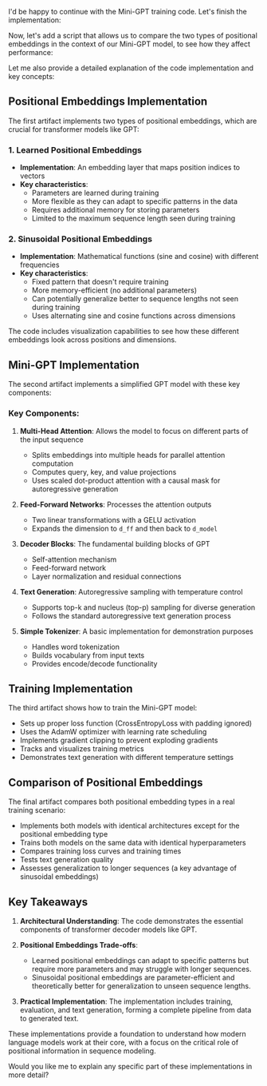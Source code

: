 I'd be happy to continue with the Mini-GPT training code. Let's finish the implementation:

Now, let's add a script that allows us to compare the two types of positional embeddings in the context of our Mini-GPT model, to see how they affect performance:

Let me also provide a detailed explanation of the code implementation and key concepts:

## Positional Embeddings Implementation

The first artifact implements two types of positional embeddings, which are crucial for transformer models like GPT:

### 1. Learned Positional Embeddings

- **Implementation**: An embedding layer that maps position indices to vectors
- **Key characteristics**:
  - Parameters are learned during training
  - More flexible as they can adapt to specific patterns in the data
  - Requires additional memory for storing parameters
  - Limited to the maximum sequence length seen during training

### 2. Sinusoidal Positional Embeddings

- **Implementation**: Mathematical functions (sine and cosine) with different frequencies
- **Key characteristics**:
  - Fixed pattern that doesn't require training
  - More memory-efficient (no additional parameters)
  - Can potentially generalize better to sequence lengths not seen during training
  - Uses alternating sine and cosine functions across dimensions

The code includes visualization capabilities to see how these different embeddings look across positions and dimensions.

## Mini-GPT Implementation

The second artifact implements a simplified GPT model with these key components:

### Key Components:

1. **Multi-Head Attention**: Allows the model to focus on different parts of the input sequence
   - Splits embeddings into multiple heads for parallel attention computation
   - Computes query, key, and value projections
   - Uses scaled dot-product attention with a causal mask for autoregressive generation

2. **Feed-Forward Networks**: Processes the attention outputs
   - Two linear transformations with a GELU activation
   - Expands the dimension to `d_ff` and then back to `d_model`

3. **Decoder Blocks**: The fundamental building blocks of GPT
   - Self-attention mechanism
   - Feed-forward network
   - Layer normalization and residual connections

4. **Text Generation**: Autoregressive sampling with temperature control
   - Supports top-k and nucleus (top-p) sampling for diverse generation
   - Follows the standard autoregressive text generation process

5. **Simple Tokenizer**: A basic implementation for demonstration purposes
   - Handles word tokenization
   - Builds vocabulary from input texts
   - Provides encode/decode functionality

## Training Implementation

The third artifact shows how to train the Mini-GPT model:

- Sets up proper loss function (CrossEntropyLoss with padding ignored)
- Uses the AdamW optimizer with learning rate scheduling
- Implements gradient clipping to prevent exploding gradients
- Tracks and visualizes training metrics
- Demonstrates text generation with different temperature settings

## Comparison of Positional Embeddings

The final artifact compares both positional embedding types in a real training scenario:

- Implements both models with identical architectures except for the positional embedding type
- Trains both models on the same data with identical hyperparameters
- Compares training loss curves and training times
- Tests text generation quality
- Assesses generalization to longer sequences (a key advantage of sinusoidal embeddings)

## Key Takeaways

1. **Architectural Understanding**: The code demonstrates the essential components of transformer decoder models like GPT.

2. **Positional Embeddings Trade-offs**:
   - Learned positional embeddings can adapt to specific patterns but require more parameters and may struggle with longer sequences.
   - Sinusoidal positional embeddings are parameter-efficient and theoretically better for generalization to unseen sequence lengths.

3. **Practical Implementation**: The implementation includes training, evaluation, and text generation, forming a complete pipeline from data to generated text.

These implementations provide a foundation to understand how modern language models work at their core, with a focus on the critical role of positional information in sequence modeling.

Would you like me to explain any specific part of these implementations in more detail?
